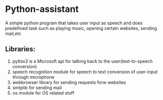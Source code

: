 # Python-assistant

A simple python program that takes user input as speech and does predefined task such as playing music, opening certain websites, sending mail,etc

## Libraries:
1. pyttsx3 is a Microsoft api for talking back to the user(text-to-speech conversion) 
2. speech recognition module for speech to text conversion of user-input through microphone 
3. webbrowser library for sending requests forw websites 
4. smtplib for sending mail
5. os module for OS related stuff
